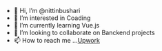 - 👋 Hi, I’m @nittinbushari
- 👀 I’m interested in Coading
- 🌱 I’m currently learning Vue.js 
- 💞️ I’m looking to collaborate on Banckend projects
- 📫 How to reach me ...[Upwork](https://www.upwork.com/freelancers/~016634844c91c7facd)

<!---
nittinbushari/nittinbushari is a ✨ special ✨ repository because its `README.md` (this file) appears on your GitHub profile.
You can click the Preview link to take a look at your changes.
--->
